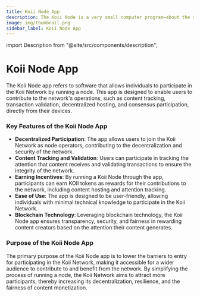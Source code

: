 ```yaml
---
title: Koii Node App
description: The Koii Node is a very small computer program—about the same size as your favorite music playing app—that allows you to run compute jobs called “tasks” for people around the world. They pay you to rent the extra space, like Uber for your computer, but it stays on your desk at all times.
image: img/thumbnail.png
sidebar_label: Koii Node App
---
```


import Description from "@site/src/components/description";

# Koii Node App

<Description
  text="The Koii Node is a very small computer program—about the same size as your favorite music playing app—that allows you to run compute jobs called “tasks” for people around the world. They pay you to rent the extra space, like Uber for your computer, but it stays on your desk at all times."
/>

The Koii Node app refers to software that allows individuals to participate in the Koii Network by running a node. This app is designed to enable users to contribute to the network's operations, such as content tracking, transaction validation, decentralized hosting, and consensus participation, directly from their devices.

### Key Features of the Koii Node App

- **Decentralized Participation**: The app allows users to join the Koii Network as node operators, contributing to the decentralization and security of the network.
- **Content Tracking and Validation**: Users can participate in tracking the attention that content receives and validating transactions to ensure the integrity of the network.
- **Earning Incentives**: By running a Koii Node through the app, participants can earn KOII tokens as rewards for their contributions to the network, including content hosting and attention tracking.
- **Ease of Use**: The app is designed to be user-friendly, allowing individuals with minimal technical knowledge to participate in the Koii Network.
- **Blockchain Technology**: Leveraging blockchain technology, the Koii Node app ensures transparency, security, and fairness in rewarding content creators based on the attention their content generates.

### Purpose of the Koii Node App

The primary purpose of the Koii Node app is to lower the barriers to entry for participating in the Koii Network, making it accessible for a wider audience to contribute to and benefit from the network. By simplifying the process of running a node, the Koii Network aims to attract more participants, thereby increasing its decentralization, resilience, and the fairness of content monetization.